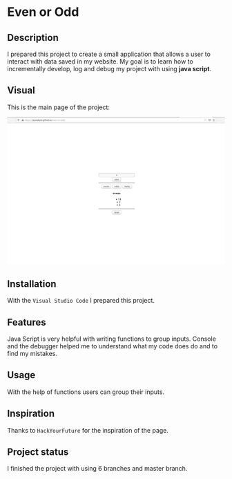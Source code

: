 # Even or Odd

## Description

I prepared this project to create a small application that allows a user to interact with data saved in my website. My goal is to learn how to incrementally develop, log and debug my project with using **java script**.

## Visual

This is the main page of the project:

![](https://raw.githubusercontent.com/ayseakyol/ayseakyol.github.io/6d8d54d1d21d4271085c5ebbcb799f31c7c05d86/screenshot/even-odd.png)

## Installation

With the `Visual Studio Code` I prepared this project.

## Features

Java Script is very helpful with writing functions to group inputs. Console and the debugger helped me to understand what my code does do and to find my mistakes.

## Usage

With the help of functions users can group their inputs.

## Inspiration

Thanks to `HackYourFuture` for the inspiration of the page.

## Project status

I finished the project with using 6 branches and master branch.

